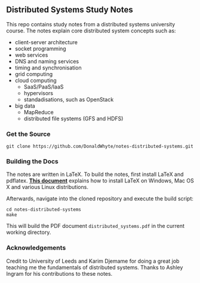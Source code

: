 ## Distributed Systems Study Notes

This repo contains study notes from a distributed systems university course. The notes explain core distributed system concepts such as:

* client-server architecture
* socket programming
* web services
* DNS and naming services
* timing and synchronisation
* grid computing
* cloud computing
    - SaaS/PaaS/IaaS
    - hypervisors
    - standadisations, such as OpenStack
* big data
    - MapReduce
    - distributed file systems (GFS and HDFS)

### Get the Source

```
git clone https://github.com/DonaldWhyte/notes-distributed-systems.git
```

### Building the Docs

The notes are written in LaTeX. To build the notes, first install LaTeX and
pdflatex. [**This document**](https://en.wikibooks.org/wiki/LaTeX/Installation)
explains how to install LaTeX on Windows, Mac OS X and various Linux
distributions.

Afterwards, navigate into the cloned repository and execute the build script:

```
cd notes-distributed-systems
make
```

This will build the PDF document `distributed_systems.pdf` in the current working directory.

### Acknowledgements

Credit to University of Leeds and Karim Djemame for doing a great job
teaching me the fundamentals of distributed systems. Thanks to Ashley Ingram for his contributions to these notes.
